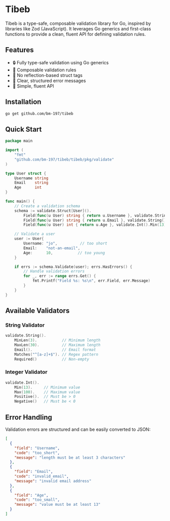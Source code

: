 # Tibeb

Tibeb is a type-safe, composable validation library for Go, inspired by libraries like Zod (JavaScript). It leverages Go generics and first-class functions to provide a clean, fluent API for defining validation rules.

## Features

- 🔒 Fully type-safe validation using Go generics
- 🧩 Composable validation rules
- 🎯 No reflection-based struct tags
- 📝 Clear, structured error messages
- 🚀 Simple, fluent API

## Installation

```bash
go get github.com/bm-197/tibeb
```

## Quick Start

```go
package main

import (
    "fmt"
    "github.com/bm-197/tibeb/tibeb/pkg/validate"
)

type User struct {
    Username string
    Email    string
    Age      int
}

func main() {
    // Create a validation schema
    schema := validate.Struct[User]().
        Field(func(u User) string { return u.Username }, validate.String().MinLen(3).MaxLen(30)).
        Field(func(u User) string { return u.Email }, validate.String().Email()).
        Field(func(u User) int { return u.Age }, validate.Int().Min(13))

    // Validate a user
    user := User{
        Username: "jo",          // too short
        Email:    "not-an-email",
        Age:      10,           // too young
    }

    if errs := schema.Validate(user); errs.HasErrors() {
        // Handle validation errors
        for _, err := range errs.Get() {
            fmt.Printf("Field %s: %s\n", err.Field, err.Message)
        }
    }
}
```

## Available Validators

### String Validator
```go
validate.String().
    MinLen(3).           // Minimum length
    MaxLen(30).          // Maximum length
    Email().             // Email format
    Matches("^[a-z]+$"). // Regex pattern
    Required()           // Non-empty
```

### Integer Validator
```go
validate.Int().
    Min(13).     // Minimum value
    Max(100).    // Maximum value
    Positive().  // Must be > 0
    Negative()   // Must be < 0
```

## Error Handling

Validation errors are structured and can be easily converted to JSON:

```json
[
  {
    "field": "Username",
    "code": "too_short",
    "message": "length must be at least 3 characters"
  },
  {
    "field": "Email",
    "code": "invalid_email",
    "message": "invalid email address"
  },
  {
    "field": "Age",
    "code": "too_small",
    "message": "value must be at least 13"
  }
]
```
